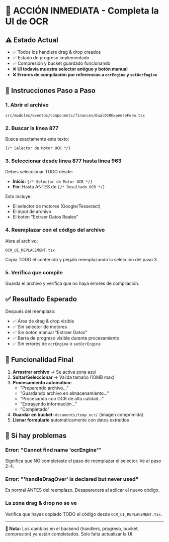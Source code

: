 # 🚀 ACCIÓN INMEDIATA - Completa la UI de OCR

## ⚠️ Estado Actual
- ✅ Todos los handlers drag & drop creados
- ✅ Estado de progreso implementado  
- ✅ Compresión y bucket guardado funcionando
- ❌ **UI todavía muestra selector antiguo y botón manual**
- ❌ **Errores de compilación por referencias a `ocrEngine` y `setOcrEngine`**

## 📝 Instrucciones Paso a Paso

### 1. Abrir el archivo
```
src/modules/eventos/components/finances/DualOCRExpenseForm.tsx
```

### 2. Buscar la línea 877
Busca exactamente este texto:
```tsx
{/* Selector de Motor OCR */}
```

### 3. Seleccionar desde línea 877 hasta línea 963
Debes seleccionar TODO desde:
- **Inicio:** `{/* Selector de Motor OCR */}`  
- **Fin:** Hasta ANTES de `{/* Resultado OCR */}`

Esto incluye:
- El selector de motores (Google/Tesseract)
- El input de archivo
- El botón "Extraer Datos Reales"

### 4. Reemplazar con el código del archivo
Abre el archivo:
```
OCR_UI_REPLACEMENT.tsx
```

Copia TODO el contenido y pégalo reemplazando la selección del paso 3.

### 5. Verifica que compile
Guarda el archivo y verifica que no haya errores de compilación.

## ✅ Resultado Esperado

Después del reemplazo:
- ✅ Área de drag & drop visible
- ✅ Sin selector de motores
- ✅ Sin botón manual "Extraer Datos"  
- ✅ Barra de progreso visible durante procesamiento
- ✅ Sin errores de `ocrEngine` o `setOcrEngine`

## 🎯 Funcionalidad Final

1. **Arrastrar archivo** → Se activa zona azul
2. **Soltar/Seleccionar** → Valida tamaño (10MB max)
3. **Procesamiento automático:**
   - "Preparando archivo..."
   - "Guardando archivo en almacenamiento..."
   - "Procesando con OCR de alta calidad..."
   - "Extrayendo información..."
   - "Completado"
4. **Guardar en bucket:** `documents/temp_ocr/` (imagen comprimida)
5. **Llenar formulario** automáticamente con datos extraídos

## 🐛 Si hay problemas

### Error: "Cannot find name 'ocrEngine'"
Significa que NO completaste el paso de reemplazar el selector. Ve al paso 2-4.

### Error: "'handleDragOver' is declared but never used"
Es normal ANTES del reemplazo. Desaparecerá al aplicar el nuevo código.

### La zona drag & drop no se ve
Verifica que hayas copiado TODO el código desde `OCR_UI_REPLACEMENT.tsx`.

---

**📌 Nota:** Los cambios en el backend (handlers, progreso, bucket, compresión) ya están completados. Solo falta actualizar la UI.
